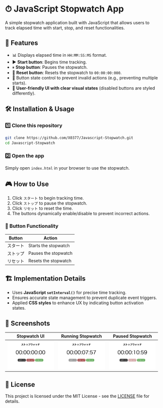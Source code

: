 # ⏱ JavaScript Stopwatch App
A simple stopwatch application built with JavaScript that allows users to track elapsed time with start, stop, and reset functionalities.

## 🚀 Features
- 📊 Displays elapsed time in `HH:MM:SS:MS` format.
- ▶️ **Start button**: Begins time tracking.
- ⏸ **Stop button**: Pauses the stopwatch.
- 🔄 **Reset button**: Resets the stopwatch to `00:00:00:000`.
- 🚫 Button state control to prevent invalid actions (e.g., preventing multiple starts).
- 🎨 **User-friendly UI with clear visual states** (disabled buttons are styled differently).

## 🛠 Installation & Usage
### **1️⃣ Clone this repository**
```sh
git clone https://github.com/X0377/Javascript-Stopwatch.git
cd Javascript-Stopwatch
```

### **2️⃣ Open the app**
Simply open `index.html` in your browser to use the stopwatch.

## 🎮 How to Use
1. Click `スタート` to begin tracking time.
2. Click `ストップ` to pause the stopwatch.
3. Click `リセット` to reset the time.
4. The buttons dynamically enable/disable to prevent incorrect actions.

### **📌 Button Functionality**
| Button | Action |
|--------|--------|
| スタート | Starts the stopwatch |
| ストップ | Pauses the stopwatch |
| リセット | Resets the stopwatch |

## 🏗️ Implementation Details
- Uses **JavaScript `setInterval()`** for precise time tracking.
- Ensures accurate state management to prevent duplicate event triggers.
- Applied **CSS styles** to enhance UX by indicating button activation states.

## 📸 Screenshots
| Stopwatch UI | Running Stopwatch | Paused Stopwatch |
|-------------|------------------|------------------|
| ![Stopwatch UI](image/ストップウォッチ画面.png) | ![Running](image/スタート押下時.png) | ![Paused](image/ストップ押下時.png) |

## 📜 License
This project is licensed under the MIT License - see the [LICENSE](LICENSE) file for details.

